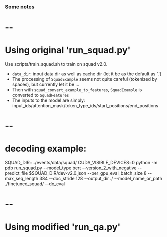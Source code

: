 ### Some notes

# --
# Using original 'run_squad.py'
Use scripts/train_squad.sh to train on squad v2.0.
- `data_dir`: input data dir as well as cache dir (let it be as the default as '.')
- The processing of `SquadExample` seems not quite careful (tokenized by spaces), but currently let it be ...
- Then with `squad_convert_example_to_features`, `SquadExample` is converted to `SquadFeatures`
- The inputs to the model are simply: input_ids/attention_mask/token_type_ids/start_positions/end_positions
# --
# decoding example:
SQUAD_DIR=../events/data/squad/
CUDA_VISIBLE_DEVICES=0 python -m pdb run_squad.py --model_type bert --version_2_with_negative --predict_file $SQUAD_DIR/dev-v2.0.json --per_gpu_eval_batch_size 8 --max_seq_length 384 --doc_stride 128 --output_dir ./ --model_name_or_path ./finetuned_squad/ --do_eval

# --
# Using modified 'run_qa.py'
